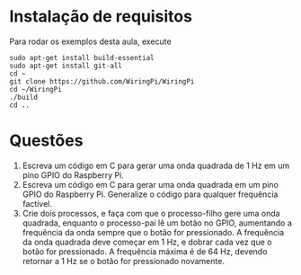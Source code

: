 # Instalação de requisitos

Para rodar os exemplos desta aula, execute

```
sudo apt-get install build-essential
sudo apt-get install git-all
cd ~
git clone https://github.com/WiringPi/WiringPi
cd ~/WiringPi
./build
cd ..
```

# Questões

1. Escreva um código em C para gerar uma onda quadrada de 1 Hz em um pino GPIO do Raspberry Pi.
2. Escreva um código em C para gerar uma onda quadrada em um pino GPIO do Raspberry Pi. Generalize o código para qualquer frequência factível.
3. Crie dois processos, e faça com que o processo-filho gere uma onda quadrada, enquanto o processo-pai lê um botão no GPIO, aumentando a frequência da onda sempre que o botão for pressionado. A frequência da onda quadrada deve começar em 1 Hz, e dobrar cada vez que o botão for pressionado. A frequência máxima é de 64 Hz, devendo retornar a 1 Hz se o botão for pressionado novamente.  
